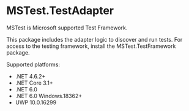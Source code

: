 # MSTest.TestAdapter

MSTest is Microsoft supported Test Framework.

This package includes the adapter logic to discover and run tests. For access to the testing framework, install the MSTest.TestFramework package.

Supported platforms:
- .NET 4.6.2+
- .NET Core 3.1+
- .NET 6.0
- .NET 6.0 Windows.18362+
- UWP 10.0.16299